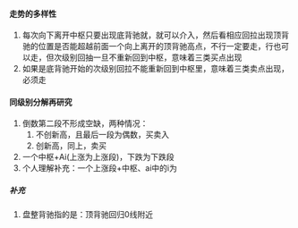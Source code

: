 #### 走势的多样性
1. 每次向下离开中枢只要出现底背驰就，就可以介入，然后看相应回拉出现顶背驰的位置是否能超越前面一个向上离开的顶背驰高点，不行一定要走，行也可以走，但次级别回抽一旦不重新回到中枢，意味着三类买点出现
2. 如果是底背驰开始的次级别回拉不能重新回到中枢里，意味着三类卖点出现，必须走
#### 同级别分解再研究
1. 倒数第二段不形成空缺，两种情况：
	1. 不创新高，且最后一段为偶数，买卖入
	2. 创新高，同上，卖买
2. 一个中枢+Ai(上涨为上涨段)，下跌为下跌段
3. 个人理解补充：一个上涨段+中枢、ai中的i为
##### 补充
1. 盘整背驰指的是：顶背驰回归0线附近